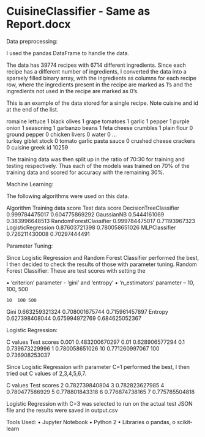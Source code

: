 # CuisineClassifier - Same as Report.docx
Data preprocessing:

I used the pandas DataFrame to handle the data. 

The data has 39774 recipes with 6714 different ingredients. Since each recipe has a different number of ingredients, I converted the data into a sparsely filled binary array, with the ingredients as columns for each recipe row, where the ingredients present in the recipe are marked as 1’s and the ingredients not used in the recipe are marked as 0’s.

This is an example of the data stored for a single recipe. Note cuisine and id at the end of the list.

romaine lettuce                                            1
black olives                                               1
grape tomatoes                                             1
garlic                                                     1
pepper                                                     1
purple onion                                               1
seasoning                                                  1
garbanzo beans                                             1
feta cheese crumbles                                       1
plain flour                                                0
ground pepper                                              0
chicken livers                                             0
water                                                      0
                                                       ...  
turkey giblet stock                                        0
tomato garlic pasta sauce                                  0
crushed cheese crackers                                    0
cuisine                                                greek
id                                                     10259


The training data was then split up in the ratio of 70:30 for training and testing respectively. Thus each of the models was trained on 70% of the training data and scored for accuracy with the remaining 30%. 






Machine Learning:

The following algorithms were used on this data.

Algorithm	Training data score	Test data score
DecisionTreeClassifier	0.999784475017	0.604775869292
GaussianNB	0.5444161069	0.383996648513
RandomForestClassifier	0.999784475017	0.71193967323
LogisticRegression	0.87603721398	0.780058651026
MLPClassifier	0.726211430008	0.70297444491

Parameter Tuning:

Since Logistic Regression and Random Forest Classifier performed the best, I then decided to check the results of those with parameter tuning.
Random Forest Classifier:
These are test scores with setting the 

•	‘criterion’ parameter - ‘gini’ and ‘entropy’
•	‘n_estimators’ parameter – 10, 100, 500

	10	100	500
Gini	0.663259321324	0.708001675744	0.715961457897
Entropy	0.627398408044	0.675994972769	0.684625052367

Logistic Regression:

C values	Test scores
0.001	0.483200670297
0.01	0.628906577294
0.1	0.739673229996
1	0.780058651026
10	0.771260997067
100	0.736908253037


Since Logistic Regression with parameter C=1 performed the best, I then tried out C values of 2,3,4,5,6,7.

C values	Test scores
2	0.782739840804
3	0.782823627985
4	0.780477586929
5	0.778801843318
6	0.776874738165
7	0.775785504818

Logistic Regression with C=3 was selected to run on the actual test JSON file and the results were saved in output.csv

Tools Used:
•	Jupyter Notebook
•	Python 2
•	Libraries 
o	pandas,
o	scikit-learn

